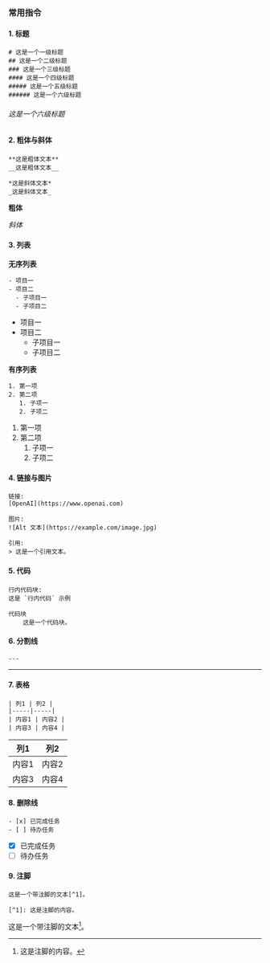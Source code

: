 ### 常用指令

#### 1. 标题
```
# 这是一个一级标题
## 这是一个二级标题
### 这是一个三级标题
#### 这是一个四级标题
##### 这是一个五级标题
###### 这是一个六级标题
```
###### 这是一个六级标题

#### 2. 粗体与斜体
```
**这是粗体文本**
__这是粗体文本__

*这是斜体文本*
_这是斜体文本_
```

**粗体**

_斜体_

#### 3. 列表

**无序列表**
```
- 项目一
- 项目二
  - 子项目一
  - 子项目二
```

- 项目一
- 项目二
  - 子项目一
  - 子项目二

**有序列表**
```
1. 第一项
2. 第二项
   1. 子项一
   2. 子项二
```

1. 第一项
2. 第二项
   1. 子项一
   2. 子项二

#### 4. 链接与图片

```
链接:
[OpenAI](https://www.openai.com)

图片:
![Alt 文本](https://example.com/image.jpg)

引用:
> 这是一个引用文本。
```

#### 5. 代码

```
行内代码块:
这是 `行内代码` 示例

代码块
	这是一个代码块。
```

#### 6. 分割线

```
---
```

---

#### 7. 表格

```
| 列1 | 列2 |
|-----|-----|
| 内容1 | 内容2 |
| 内容3 | 内容4 |
```

| 列1 | 列2 |
|-----|-----|
| 内容1 | 内容2 |
| 内容3 | 内容4 |

#### 8. 删除线

```
- [x] 已完成任务
- [ ] 待办任务
```

- [x] 已完成任务
- [ ] 待办任务

#### 9. 注脚

```
这是一个带注脚的文本[^1]。

[^1]: 这是注脚的内容。
```

这是一个带注脚的文本[^1]。

[^1]: 这是注脚的内容。






